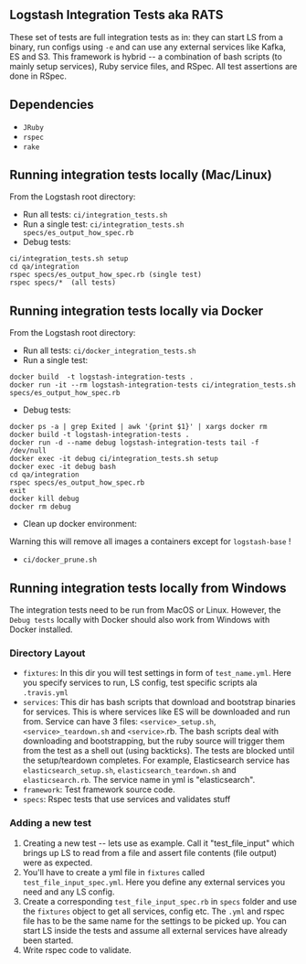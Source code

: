 ## Logstash Integration Tests aka RATS

These set of tests are full integration tests as in: they can start LS from a binary, run configs using `-e` and can use any external services like Kafka, ES and S3. This framework is hybrid -- a combination of bash scripts (to mainly setup services), Ruby service files, and RSpec. All test assertions are done in RSpec.

## Dependencies 
* `JRuby`
* `rspec` 
* `rake`

## Running integration tests locally (Mac/Linux)

From the Logstash root directory:

* Run all tests: `ci/integration_tests.sh`
* Run a single test: `ci/integration_tests.sh specs/es_output_how_spec.rb`
* Debug tests: 
```
ci/integration_tests.sh setup 
cd qa/integration
rspec specs/es_output_how_spec.rb (single test)
rspec specs/*  (all tests)
```
## Running integration tests locally via Docker 

From the Logstash root directory:

* Run all tests: `ci/docker_integration_tests.sh`
* Run a single test: 
```
docker build  -t logstash-integration-tests .
docker run -it --rm logstash-integration-tests ci/integration_tests.sh specs/es_output_how_spec.rb
``` 
* Debug tests:
```
docker ps -a | grep Exited | awk '{print $1}' | xargs docker rm
docker build -t logstash-integration-tests . 
docker run -d --name debug logstash-integration-tests tail -f /dev/null
docker exec -it debug ci/integration_tests.sh setup 
docker exec -it debug bash
cd qa/integration
rspec specs/es_output_how_spec.rb
exit
docker kill debug
docker rm debug
```

* Clean up docker environment:

Warning this will remove all images a containers except for `logstash-base` !

* `ci/docker_prune.sh`

## Running integration tests locally from Windows

The integration tests need to be run from MacOS or Linux.  However, the `Debug tests` locally with Docker should also work from Windows with Docker installed.   

### Directory Layout

* `fixtures`: In this dir you will test settings in form of `test_name.yml`. Here you specify services to run, LS config, test specific scripts ala `.travis.yml`
* `services`: This dir has bash scripts that download and bootstrap binaries for services. This is where services like ES will be downloaded and run from. Service can have 3 files: `<service>_setup.sh`, `<service>_teardown.sh` and `<service>`.rb. The bash scripts deal with downloading and bootstrapping, but the ruby source will trigger them from the test as a shell out (using backticks). The tests are blocked until the setup/teardown completes. For example, Elasticsearch service has `elasticsearch_setup.sh`, `elasticsearch_teardown.sh` and `elasticsearch.rb`. The service name in yml is "elasticsearch".
* `framework`: Test framework source code.
* `specs`: Rspec tests that use services and validates stuff

### Adding a new test

1. Creating a new test -- lets use as example. Call it "test_file_input" which brings up LS to read from a file and assert file contents (file output) were as expected.
2. You'll have to create a yml file in `fixtures` called `test_file_input_spec.yml`. Here you define any external services you need and any LS config.
3. Create a corresponding `test_file_input_spec.rb` in `specs` folder and use the `fixtures` object to get all services, config etc. The `.yml` and rspec file has to be the same name for the settings to be picked up. You can start LS inside the tests and assume all external services have already been started.
4. Write rspec code to validate.



